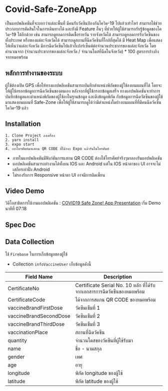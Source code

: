 # Covid-Safe-ZoneApp
เป็นแอปพลิเคชันที่จะบอกว่าแต่ละพื้นที่ มีคนรับวัคซีนป้องกันโควิด-19 ไปแล้วเท่าไหร่ สามารถใช้ช่วยประกอบการตัดสินใจในการเดินทางได้ และยังมี Feature อื่นๆ ที่ช่วยให้ผู้ใช้สามารถรับรู้ข้อมูลของโควิด-19 ได้อีกด้วย เช่น สามารถดูยอดการติดเชื้อรายวัน รายจังหวัดได้ สามารถดูยอดการรับวัคซีนของทั้งประเทศ หรือของแต่ละจังหวัดได้ สามารถดูสถานที่ฉีดวัคซีนที่ใกล้ที่สุดได้ มี Heat Map เพื่อแสดงให้เห็นว่าแต่ละจังหวัด มีการฉีดวัคซีนไปแล้วกี่เปอร์เซ็นต์ต่อจำนวนประชากรของแต่ละจังหวัด โดยคำนวณจาก (จำนวนประชากรของแต่ละจังหวัด / จำนวนโดสที่ฉีดในจังหวัด) * 100 สูตรการอ้างอิงจากหมอพร้อม

## หลักการทำงานของระบบ
ผู้ใช้ต้องเปิด GPS เพื่อให้ทางแอปพลิเคชันสามารถบันทึกตำแหน่งพิกัดของผู้ใช้ลงบนแผนที่ได้ โดยจะให้ผู้ใช้กรอกข้อมูลการฉีดวัคซีนของตนเอง หลังจากที่ผู้ใช้กรอกข้อมูลเสร็จ ทางแอปพลิเคชันจะทำการบันทึกข้อมูลและตำแหน่งพิกัดของผู้ใช้ลงในฐานข้อมูล และดึงข้อมูลพิกัด กับข้อมูลการฉีดวัตซีนของผู้ใช้มาแสดงบนแผนที่ Safe-Zone เพื่อให้ผู้ใช้สามารถดูได้ว่ามีตำแหน่งใดบ้างบนแผนที่ที่มีคนฉีดวัคซีนโควิด-19 แล้ว

## Installation
```
1. Clone Project ลงเครื่อง
2. yarn install
3. expo start
4. เอาโทรศัพท์มาแสกน QR CODE ที่ได้จาก Expo แล้วรันในโทรศัพท์
```
* ภายในแอปพลิเคชันมีฟังก์ชันการแสกน QR CODE ต้องใช้โทรศัพท์จริงๆมาลองรันแอปพลิเคชัน
* แอปพลิเคชันสามารถทำงานได้ทั้งบน IOS และ Android แต่ใน IOS หน้าตาของ UI อาจจะไม่เสถียรเท่าฝั่ง Android
* ไม่รองรับการ Responsive หน้าตา UI อาจมีการผิดเพี้ยน

## Video Demo
วิดีโอสาธิตการใช้งานแอปพลิเคชัน : [COVID19 Safe Zone! App Presentation](https://youtu.be/ivoMWmO9CcI) เริ่ม Demo นาทีที่ 07:18

## Spec Doc

## Data Collection
ใช้ ``Firebase`` ในการเก็บข้อมูลของผู้ใช้
* Collection ``infoVaccineUser`` เก็บข้อมูลดังนี้

| Field Name | Description |
|------------|-------------|
| CertificateNo | Certificate Serial No. 10 หลัก ที่ได้รับจากเอกสารการฉีดวัคซีนของหมอพร้อม |
| CertificateCode | ได้จากการสแกน QR CODE ของหมอพร้อม |
| vaccineBrandFirstDose | วัคซีนเข็มที่ 1|
| vaccineBrandSecondDose | วัคซีนเข็มที่ 2 |
| vaccineBrandThirdDose | วัคซีนเข็มที่ 3 |
| vaccinationPlace | สถานที่ฉีดวัคซีน |
| quantity | จำนวนโดสของวัคซีนที่ผู้ใช้รับมา |
| name | ชื่อ - นามสกุล |
| gender | เพศ |
| age | อายุ |
| longitude | พิกัด longitude ของผู้ใช้ |
| latitude | พิกัด latitude ของผู้ใช้ |
